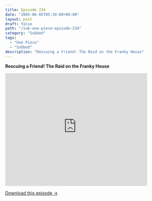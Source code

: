 ```yaml
---
title: Episode 234
date: "2005-06-05T05:30:00+00:00"
layout: post
draft: false
path: "/sub-one-piece-episode-234"
category: "Subbed"
tags:
  - "One Piece"
  - "Subbed"
description: "Rescuing a Friend! The Raid on the Franky House"
---
```


**Rescuing a Friend! The Raid on the Franky House**

<iframe width="640" height="360" src="https://www.rapidvideo.com/e/FXQH0WKZEB" frameborder="0" marginwidth=0 marginheight=0 scrolling=no allowfullscreen style="max-width:90%;"></iframe>

<a href="http://ouo.io/qs/eCodkFEQ?s=https://www.rapidvideo.com/d/FXQH0WKZEB" class="styled_a">Download this episode →</a>

